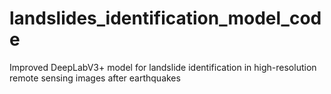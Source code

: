 # landslides_identification_model_code
Improved DeepLabV3+ model for landslide identification in high-resolution remote sensing images after earthquakes
